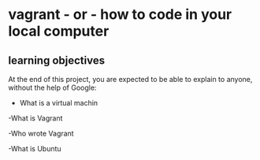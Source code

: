 # vagrant - or - how to code in your local computer

## learning objectives

At the end of this project, you are expected to be able to explain to anyone, without the help of Google:

- What is a virtual machin

-What is Vagrant

-Who wrote Vagrant

-What is Ubuntu

